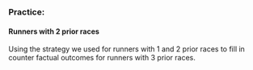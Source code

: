 ### Practice:
#### Runners with 2 prior races

Using the strategy we used for runners with 1 and 2 prior races to fill in counter factual outcomes for runners with 3 prior races. 
